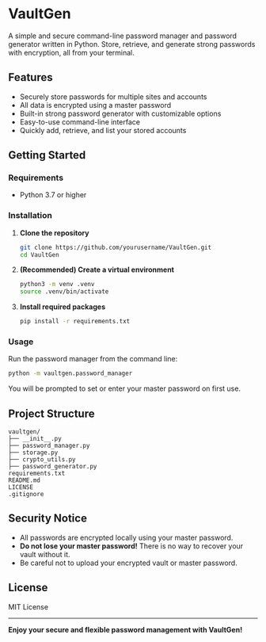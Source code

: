 # VaultGen

A simple and secure command-line password manager and password generator written in Python. Store, retrieve, and generate strong passwords with encryption, all from your terminal.

## Features

- Securely store passwords for multiple sites and accounts
- All data is encrypted using a master password
- Built-in strong password generator with customizable options
- Easy-to-use command-line interface
- Quickly add, retrieve, and list your stored accounts

## Getting Started

### Requirements

- Python 3.7 or higher

### Installation

1. **Clone the repository**

   ```bash
   git clone https://github.com/yourusername/VaultGen.git
   cd VaultGen
   ```

2. **(Recommended) Create a virtual environment**

   ```bash
   python3 -m venv .venv
   source .venv/bin/activate
   ```

3. **Install required packages**

   ```bash
   pip install -r requirements.txt
   ```

### Usage

Run the password manager from the command line:

```bash
python -m vaultgen.password_manager
```

You will be prompted to set or enter your master password on first use.

## Project Structure

```
vaultgen/
├── __init__.py
├── password_manager.py
├── storage.py
├── crypto_utils.py
├── password_generator.py
requirements.txt
README.md
LICENSE
.gitignore
```

## Security Notice

- All passwords are encrypted locally using your master password.
- **Do not lose your master password!** There is no way to recover your vault without it.
- Be careful not to upload your encrypted vault or master password.

## License

MIT License

---

**Enjoy your secure and flexible password management with VaultGen!**
